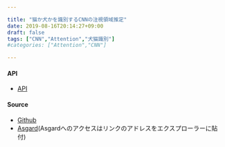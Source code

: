 ```yaml
---

title: "猫か犬かを識別するCNNの注視領域推定"
date: 2019-08-16T20:14:27+09:00
draft: false
tags: ["CNN","Attention","犬猫識別"]
#categories: ["Attention","CNN"]

---
```


#### API
- [API](build/index.html)
#### Source

- [Github](https://github.com/hrichii/dog_or_cat)
- [Asgard](<file://///asgard/usr/horiuchi/program/pro_dog_or_cat/dog_or_cat>)(Asgardへのアクセスはリンクのアドレスをエクスプローラーに貼付)
